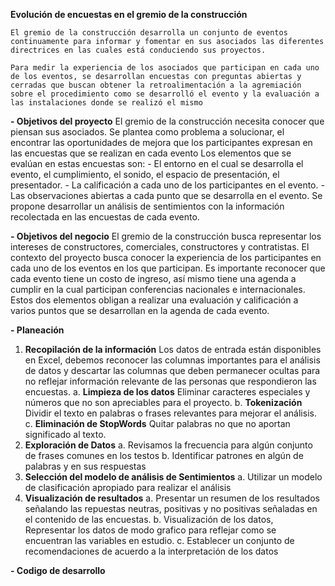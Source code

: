 **Evolución de encuestas en el gremio de la construcción**

    El gremio de la construcción desarrolla un conjunto de eventos continuamente para informar y fomentar en sus asociados las diferentes directrices en las cuales está conduciendo sus proyectos.

    Para medir la experiencia de los asociados que participan en cada uno de los eventos, se desarrollan encuestas con preguntas abiertas y cerradas que buscan obtener la retroalimentación a la agremiación sobre el procedimiento como se desarrolló el evento y la evaluación a las instalaciones donde se realizó el mismo

**- Objetivos del proyecto**
El gremio de la construcción necesita conocer que piensan sus asociados. 
Se plantea como problema a solucionar, el encontrar las oportunidades de mejora que los participantes expresan en las encuestas que se realizan en cada evento
Los elementos que se evalúan en estas encuestas son:
    -	El entorno en el cual se desarrolla el evento, el cumplimiento, el sonido, el espacio de presentación, el presentador.
    -	La calificación a cada uno de los participantes en el evento.
    -	Las observaciones abiertas a cada punto que se desarrolla en el evento.
Se propone desarrollar un análisis de sentimientos con la información recolectada en las encuestas de cada evento.

**- Objetivos del negocio**
El gremio de la construcción busca representar los intereses de constructores, comerciales, constructores y contratistas.
El contexto del proyecto busca conocer la experiencia de los participantes en cada uno de los eventos en los que participan. 
Es importante reconocer que cada evento tiene un costo de ingreso, así mismo tiene una agenda a cumplir en la cual participan conferencias nacionales e internacionales. Estos dos elementos obligan a realizar una evaluación y calificación a varios puntos que se desarrollan en la agenda de cada evento.

**- Planeación**

1.	**Recopilación de la información** 
Los datos de entrada están disponibles en Excel, debemos reconocer las columnas importantes para el análisis de datos y descartar las columnas que deben permanecer ocultas para no reflejar información relevante de las personas que respondieron las encuestas.
    a.	**Limpieza de los datos** Eliminar caracteres especiales y números que no son apreciables para el proyecto.
    b.	**Tokenización** Dividir el texto en palabras o frases relevantes para mejorar el análisis.
    c.	**Eliminación de StopWords** Quitar palabras no que no aportan significado al texto.
2.	**Exploración de Datos**
    a.	Revisamos la frecuencia para algún conjunto de frases comunes en los testos
    b.	Identificar patrones en algún de palabras y en sus respuestas
3.	**Selección del modelo de análisis de Sentimientos**
    a.	Utilizar un modelo de clasificación apropiado para realizar el análisis
4.	**Visualización de resultados**
    a.	Presentar un resumen de los resultados señalando las repuestas neutras, positivas y no positivas señaladas en el contenido de las encuestas.
    b.	Visualización de los datos, Representar los datos de modo grafico para reflejar como se encuentran las variables en estudio.
    c.	Establecer un conjunto de recomendaciones de acuerdo a la interpretación de los datos 



**- Codigo de desarrollo**

